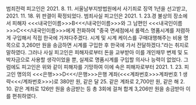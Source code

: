 범죄전력
피고인은 2021. 8. 11. 서울남부지방법원에서 사기죄로 징역 1년을 선고받고, 2021. 11. 18. 위 판결이 확정되었다.
범죄사실
피고인은 2021. 1. 23.경 불상의 장소에서 피해자 <<<내국인이름>>>B<<</내국인이름>>>와 그 남편인 <<<내국인이름>>>C<<</내국인이름>>>에게 전화하여 "중국 면세점에서 롤렉스 명품시계를 저렴하게 구입해서 직접 한국에 가져다주겠다. 시계 및 시계 케이스를 구매대행해주는 비용 명목으로 3,260만 원을 송금하면 시계를 구입한 후 한국에 가서 전달하겠다."라는 취지로 말하였다.
그러나 사실 피고인은 피해자로부터 돈을 교부받아 이를 개인채무 변제 및 도박자금으로 사용할 생각이었을 뿐, 실제로 명품시계를 구입할 의사나 능력이 없었다.
그럼에도 피고인은 위와 같이 피해자를 기망하여 이에 속은 피해자로부터 2021. 1. 23. 피고인 명의의 <<<은행>>>D<<</은행>>>은행 계좌(<<<계좌번호>>>계좌번호 1 생략<<</계좌번호>>>)로 380만 원, 같은 달 25. 같은 계좌로 2,700만 원, 같은 해 2. 10. 같은 계좌로 126만 원을 송금받는 등 총 3회에 걸쳐 합계 3,206만 원을 송금받아 이를 편취하였다.